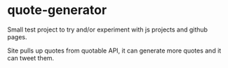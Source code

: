 # quote-generator

Small test project to try and/or experiment with js projects and github pages.

Site pulls up quotes from quotable API, it can generate more quotes and it can tweet them.
